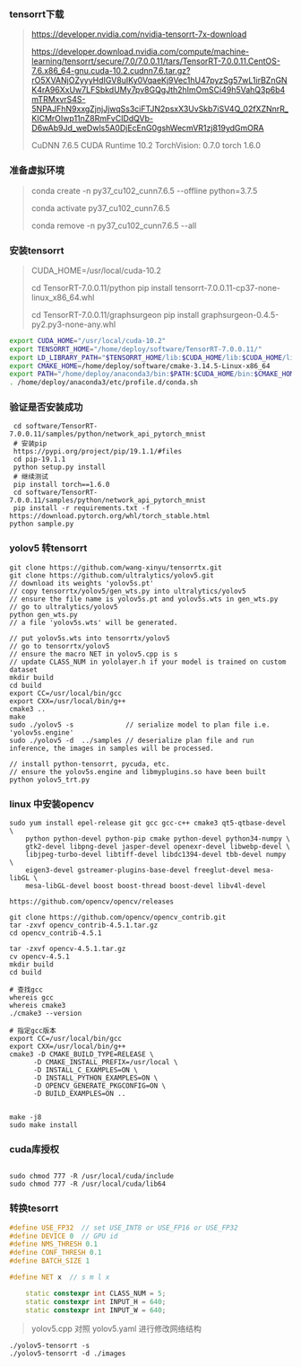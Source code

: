 ### tensorrt下载

> https://developer.nvidia.com/nvidia-tensorrt-7x-download
>
> https://developer.download.nvidia.com/compute/machine-learning/tensorrt/secure/7.0/7.0.0.11/tars/TensorRT-7.0.0.11.CentOS-7.6.x86_64-gnu.cuda-10.2.cudnn7.6.tar.gz?rO5XVANjOZyyyHdIGV8uIKy0VqaeKj9Vec1hU47pyzSg57wL1irBZnGNK4rA96XxUw7LFSbkdUMy7pv8GQgJth2hImOmSCi49h5VahQ3p6b4mTRMxvrS4S-5NPAJFhN9xxgZjnjJjwqSs3ciFTJN2psxX3UvSkb7iSV4Q_02fXZNnrR_KICMrOIwp11nZ8RmFvCIDdQVb-D6wAb9Jd_weDwls5A0DjEcEnG0gshWecmVR1zj819ydGmORA
>
> CuDNN 7.6.5 CUDA Runtime 10.2 TorchVision: 0.7.0 torch 1.6.0

### 准备虚拟环境

> conda create -n py37_cu102_cunn7.6.5 --offline python=3.7.5
>
> conda activate py37_cu102_cunn7.6.5
>
> conda remove -n py37_cu102_cunn7.6.5 --all

### 安装tensorrt

> CUDA_HOME=/usr/local/cuda-10.2 
>
> cd TensorRT-7.0.0.11/python
> pip install tensorrt-7.0.0.11-cp37-none-linux_x86_64.whl
>
> cd TensorRT-7.0.0.11/graphsurgeon
> pip install graphsurgeon-0.4.5-py2.py3-none-any.whl

```bash
export CUDA_HOME="/usr/local/cuda-10.2"
export TENSORRT_HOME="/home/deploy/software/TensorRT-7.0.0.11/"
export LD_LIBRARY_PATH="$TENSORRT_HOME/lib:$CUDA_HOME/lib:$CUDA_HOME/lib64:$LD_LIBRARY_PATH"
export CMAKE_HOME=/home/deploy/software/cmake-3.14.5-Linux-x86_64
export PATH="/home/deploy/anaconda3/bin:$PATH:$CUDA_HOME/bin:$CMAKE_HOME/bin"
. /home/deploy/anaconda3/etc/profile.d/conda.sh

```

### 验证是否安装成功

```shell
 cd software/TensorRT-7.0.0.11/samples/python/network_api_pytorch_mnist
 # 安装pip
 https://pypi.org/project/pip/19.1.1/#files
 cd pip-19.1.1
 python setup.py install
 # 继续测试
 pip install torch==1.6.0
 cd software/TensorRT-7.0.0.11/samples/python/network_api_pytorch_mnist
 pip install -r requirements.txt -f https://download.pytorch.org/whl/torch_stable.html
python sample.py
```

### yolov5 转tensorrt

```shell
git clone https://github.com/wang-xinyu/tensorrtx.git
git clone https://github.com/ultralytics/yolov5.git
// download its weights 'yolov5s.pt'
// copy tensorrtx/yolov5/gen_wts.py into ultralytics/yolov5
// ensure the file name is yolov5s.pt and yolov5s.wts in gen_wts.py
// go to ultralytics/yolov5
python gen_wts.py
// a file 'yolov5s.wts' will be generated.
```

```shell
// put yolov5s.wts into tensorrtx/yolov5
// go to tensorrtx/yolov5
// ensure the macro NET in yolov5.cpp is s
// update CLASS_NUM in yololayer.h if your model is trained on custom dataset
mkdir build
cd build
export CC=/usr/local/bin/gcc
export CXX=/usr/local/bin/g++
cmake3 ..
make
sudo ./yolov5 -s             // serialize model to plan file i.e. 'yolov5s.engine'
sudo ./yolov5 -d  ../samples // deserialize plan file and run inference, the images in samples will be processed.
```

```shell
// install python-tensorrt, pycuda, etc.
// ensure the yolov5s.engine and libmyplugins.so have been built
python yolov5_trt.py
```

### linux 中安装opencv

```shell
sudo yum install epel-release git gcc gcc-c++ cmake3 qt5-qtbase-devel \
    python python-devel python-pip cmake python-devel python34-numpy \
    gtk2-devel libpng-devel jasper-devel openexr-devel libwebp-devel \
    libjpeg-turbo-devel libtiff-devel libdc1394-devel tbb-devel numpy \
    eigen3-devel gstreamer-plugins-base-devel freeglut-devel mesa-libGL \
    mesa-libGL-devel boost boost-thread boost-devel libv4l-devel

https://github.com/opencv/opencv/releases

git clone https://github.com/opencv/opencv_contrib.git
tar -zxvf opencv_contrib-4.5.1.tar.gz
cd opencv_contrib-4.5.1

tar -zxvf opencv-4.5.1.tar.gz
cv opencv-4.5.1
mkdir build
cd build

# 查找gcc
whereis gcc
whereis cmake3
./cmake3 --version

# 指定gcc版本
export CC=/usr/local/bin/gcc
export CXX=/usr/local/bin/g++
cmake3 -D CMAKE_BUILD_TYPE=RELEASE \
 	  -D CMAKE_INSTALL_PREFIX=/usr/local \
 	  -D INSTALL_C_EXAMPLES=ON \
 	  -D INSTALL_PYTHON_EXAMPLES=ON \
 	  -D OPENCV_GENERATE_PKGCONFIG=ON \
 	  -D BUILD_EXAMPLES=ON ..
 	  
 	  
make -j8
sudo make install
```

### cuda库授权

```shell

sudo chmod 777 -R /usr/local/cuda/include
sudo chmod 777 -R /usr/local/cuda/lib64
```

### 转换tesorrt

```cpp
#define USE_FP32  // set USE_INT8 or USE_FP16 or USE_FP32
#define DEVICE 0  // GPU id
#define NMS_THRESH 0.1
#define CONF_THRESH 0.1
#define BATCH_SIZE 1

#define NET x  // s m l x
```

```c++
    static constexpr int CLASS_NUM = 5;
    static constexpr int INPUT_H = 640;
    static constexpr int INPUT_W = 640;
```

> yolov5.cpp 对照 yolov5.yaml 进行修改网络结构

```shell
./yolov5-tensorrt -s
./yolov5-tensorrt -d ./images
```

